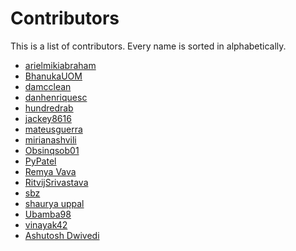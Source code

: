 # Contributors
This is a list of contributors.
Every name is sorted in alphabetically.

- [arielmikiabraham](https://github.com/arielmikiabraham)
- [BhanukaUOM](https://github.com/BhanukaUOM)
- [damcclean](https://github.com/damcclean)
- [danhenriquesc](https://github.com/danhenriquesc)
- [hundredrab](https://github.com/hundredrab)
- [jackey8616](https://github.com/jackey8616)
- [mateusguerra](https://github.com/mateusguerra)
- [mirianashvili](https://github.com/mirianashvili)
- [Obsinqsob01](https://github.com/Obsinqsob01)
- [PyPatel](https://github.com/PyPatel)
- [Remya Vava](https://github.com/remyapv)
- [RitvijSrivastava](https://github.com/RitvijSrivastava) 
- [sbz](https://github.com/sbz)
- [shaurya uppal](https://github.com/shauryauppal)
- [Ubamba98](https://github.com/ubamba98)
- [vinayak42](https://github.com/vinayak42)
- [Ashutosh Dwivedi](https://github.com/kindacoder)


